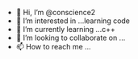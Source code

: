 - 👋 Hi, I’m @conscience2
- 👀 I’m interested in ...learning code
- 🌱 I’m currently learning ...c++
- 💞️ I’m looking to collaborate on ...
- 📫 How to reach me ...

<!---
conscience2/conscience2 is a ✨ special ✨ repository because its `README.md` (this file) appears on your GitHub profile.
You can click the Preview link to take a look at your changes.
--->
